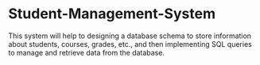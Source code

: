 # Student-Management-System
This system will help to designing a database schema to store information about students, courses, grades, etc., and then implementing SQL queries to manage and retrieve data from the database.
